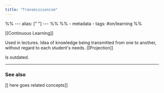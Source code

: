 ```yaml
---
title: "Transmissionism"
---
```

%% ---
alias: [" "]
--- %%
%% - metadata
	- tags: #on/learning
%%

[[Continuous Learning]]

Used in lectures. Idea of knowledge being transmitted from one to another, without regard to each student's needs. [[Projection]]

Is outdated.

-------------
### See also
[[ here goes related concepts]]